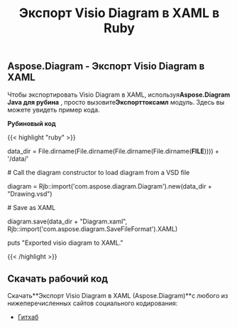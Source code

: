 ﻿---
title: Экспорт Visio Diagram в XAML в Ruby
type: docs
weight: 60
url: /ru/java/export-visio-diagram-to-xaml-in-ruby/
---
## **Aspose.Diagram - Экспорт Visio Diagram в XAML**
 Чтобы экспортировать Visio Diagram в XAML, используя**Aspose.Diagram Java для рубина** , просто вызовите**Экспорттоксамл** модуль. Здесь вы можете увидеть пример кода.

**Рубиновый код**

{{< highlight "ruby" >}}

 data_dir = File.dirname(File.dirname(File.dirname(File.dirname(__FILE__)))) + '/data/'

\# Call the diagram constructor to load diagram from a VSD file

diagram = Rjb::import('com.aspose.diagram.Diagram').new(data_dir + "Drawing.vsd")

\# Save as XAML

diagram.save(data_dir + "Diagram.xaml", Rjb::import('com.aspose.diagram.SaveFileFormat').XAML)

puts "Exported visio diagram to XAML."

{{< /highlight >}}
## **Скачать рабочий код**
 Скачать**Экспорт Visio Diagram в XAML (Aspose.Diagram)**с любого из нижеперечисленных сайтов социального кодирования:

- [Гитхаб](https://github.com/asposediagram/Aspose.Diagram-for-Java/blob/master/Plugins/Aspose_Diagram_Java_for_Ruby/lib/asposediagramjava/Export/exporttoxaml.rb)
